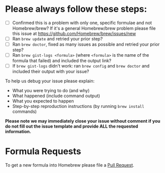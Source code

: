# Please always follow these steps:
- [ ] Confirmed this is a problem with only one, specific formulae and not Homebrew/brew? If it's a general Homebrew/brew problem please file this issue at https://github.com/Homebrew/brew/issues/new
- [ ] Ran `brew update` and retried your prior step?
- [ ] Ran `brew doctor`, fixed as many issues as possible and retried your prior step?
- [ ] Ran `brew gist-logs <formula>` (where `<formula>` is the name of the formula that failed) and included the output link?
- [ ] If `brew gist-logs` didn't work: ran `brew config` and `brew doctor` and included their output with your issue?

To help us debug your issue please explain:
- What you were trying to do (and why)
- What happened (include command output)
- What you expected to happen
- Step-by-step reproduction instructions (by running `brew install` commands)

**Please note we may immediately close your issue without comment if you do not fill out the issue template and provide ALL the requested information.**

# Formula Requests
To get a new formula into Homebrew please file a [Pull Request](https://github.com/Homebrew/homebrew-core/blob/master/CONTRIBUTING.md).
